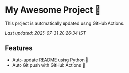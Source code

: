 # My Awesome Project 🚀

This project is automatically updated using GitHub Actions.

_Last updated: 2025-07-31 20:26:34 IST_

## Features
- Auto-update README using Python 🐍
- Auto Git push with GitHub Actions 🤖
